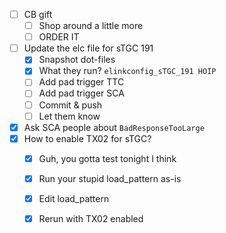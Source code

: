 - [ ] CB gift
  - [ ] Shop around a little more
  - [ ] ORDER IT
- [ ] Update the elc file for sTGC 191
  - [x] Snapshot dot-files
  - [x] What they run? `elinkconfig_sTGC_191 HOIP`
  - [ ] Add pad trigger TTC
  - [ ] Add pad trigger SCA
  - [ ] Commit & push
  - [ ] Let them know
- [x] Ask SCA people about `BadResponseTooLarge`
- [x] How to enable TX02 for sTGC?
  - [x] Guh, you gotta test tonight I think
  - [x] Run your stupid load_pattern as-is
  - [x] Edit load_pattern
  - [x] Rerun with TX02 enabled
  
